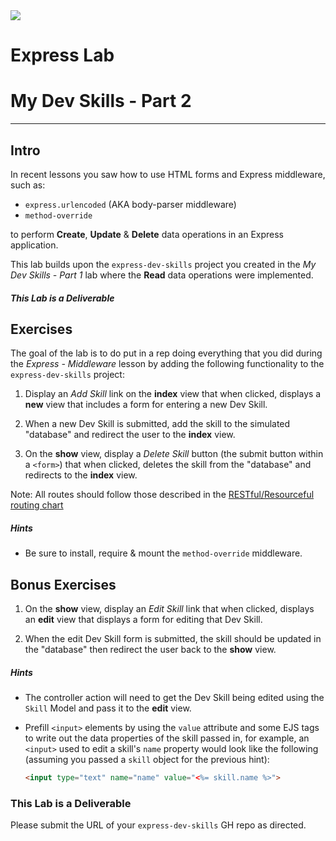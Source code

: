 <img src="https://i.imgur.com/vUOu9NW.jpg">


# Express Lab
# My Dev Skills - Part 2
---

## Intro

In recent lessons you saw how to use HTML forms and Express middleware, such as:

- `express.urlencoded` (AKA body-parser middleware)
- `method-override`

to perform **Create**, **Update** & **Delete** data operations in an Express application.

This lab builds upon the `express-dev-skills` project you created in the _My Dev Skills - Part 1_ lab where the **Read** data operations were implemented.

##### This Lab is a Deliverable

## Exercises

The goal of the lab is to do put in a rep doing everything that you did during the _Express - Middleware_ lesson by adding the following functionality to the `express-dev-skills` project:

1. Display an _Add Skill_ link on the **index** view that when clicked, displays a **new** view that includes a form for entering a new Dev Skill.

2. When a new Dev Skill is submitted, add the skill to the simulated "database" and redirect the user to the **index** view.

3. On the **show** view, display a _Delete Skill_ button (the submit button within a `<form>`) that when clicked, deletes the skill from the "database" and redirects to the **index** view.

Note: All routes should follow those described in the [RESTful/Resourceful routing chart](https://gist.github.com/jim-clark/17908763db7bd3c403e6)

##### Hints

- Be sure to install, require & mount the `method-override` middleware.

## Bonus Exercises

1. On the **show** view, display an _Edit Skill_ link that when clicked, displays an **edit** view that displays a form for editing that Dev Skill.

2. When the edit Dev Skill form is submitted, the skill should be updated in the "database" then redirect the user back to the **show** view.

##### Hints

- The controller action will need to get the Dev Skill being edited using the `Skill` Model and pass it to the **edit** view.
- Prefill `<input>` elements by using the `value` attribute and some EJS tags to write out the data properties of the skill passed in, for example, an `<input>` used to edit a skill's `name` property would look like the following (assuming you passed a `skill` object for the previous hint):

	```html
	<input type="text" name="name" value="<%= skill.name %>">
	```

### This Lab is a Deliverable

Please submit the URL of your `express-dev-skills` GH repo as directed.
